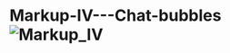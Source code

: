 # Markup-IV---Chat-bubbles![Markup_IV](https://user-images.githubusercontent.com/113447322/193058267-7024eee1-2fe8-4a36-b78c-4d5b6150b7b9.PNG)
